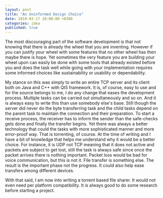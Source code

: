 ```yaml
---
layout: post
title: "An Uninformed Design Choice"
date: 2019-03-17 10:00:00 +0300
categories: idea
published: true
---
```

The most discouraging part of the software development is that not knowing that there is already the wheel that you are inventing. However if you can justify your wheel with some features that no other wheel has then maybe there is hope. Yet sometimes the very feature you are building your wheel upon can easily be done with some tools that already existed before you and does the task well while going with your implementation requires some informed choices like sustainability or usability or dependability.

My stance on this was simply to write an entire TCP server and its client both on Java and C++ with Qt5 framework. It is, of course, easy to use and for the source belongs to me, I do any change that eases the development process. Multiple tasks can be carried out simultaneously and so on. And it is always easy to write this than use somebody else's base. Still though the server did never do the byte transferring task and the child tasks depend on the parent task to maintain the connection and their preparation. To start a receive process, the receiver has to inform the sender than the safe-checks gets done and finally the transfer begins. Yet there was always a better technology that could the tasks with more sophisticated manner and more error-proof way. That is torrenting, of course. At the time of writing and I have a bit of knowledge that helps me understand why it would be a better choice. For instance, it is UDP not TCP meaning that it does not active and packets are subject to get lost, still the task is always safe since once the packet arrives there is nothing important. Packet loss would be bad for voice communication, but this is not it. File transfer is something else. The result is the important phase not the progress. It could also help ease transfers among different devices.

With that said, I am now into writing a torrent based file sharer. It would not even need per platform compatibility.  It is always good to do some research before starting a project.
